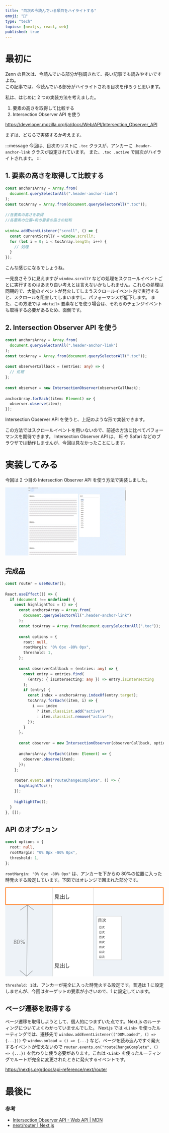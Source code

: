 ```yaml
---
title: "目次の今読んでいる項目をハイライトする"
emoji: "👀"
type: "tech"
topics: [nextjs, react, web]
published: true
---
```


# 最初に

Zenn の目次は、今読んでいる部分が強調されて、長い記事でも読みやすいですよね。  
この記事では、今読んでいる部分がハイライトされる目次を作ろうと思います。

私は、はじめに 2 つの実装方法を考えました。

1. 要素の高さを取得して比較する
2. Intersection Observer API を使う

https://developer.mozilla.org/ja/docs/Web/API/Intersection_Observer_API

まずは、どちらで実装するか考えます。

:::message
今回は、目次のリストに `.toc` クラスが、アンカーに `.header-anchor-link` クラスが設定されています。
また、`.toc .active` で目次がハイライトされます。
:::

## 1. 要素の高さを取得して比較する

```typescript
const anchorsArray = Array.from(
  document.querySelectorAll(".header-anchor-link")
);
const tocArray = Array.from(document.querySelectorAll(".toc"));

//各要素の高さを取得
//各要素の位置=前の要素の高さの総和

window.addEventListener("scroll", () => {
  const currentScrollY = window.scrollY;
  for (let i = 0; i < tocArray.length; i++) {
    // 処理
  }
});
```

こんな感じになるでしょうね。

一見良さそうに見えますが `window.scrollY` などの処理をスクロールイベントごとに実行するのはあまり良い考えとは言えないかもしれません。これらの処理は同期的で、大量のイベントが発火してしまうスクロールイベント内で実行すると、スクロールを阻害してしまいますし、パフォーマンスが低下します。
また、この方法では `<detail>` 要素などを使う場合は、それらのチェンジイベントも取得する必要があるため、面倒です。

## 2. Intersection Observer API を使う

```typescript
const anchorsArray = Array.from(
  document.querySelectorAll(".header-anchor-link")
);
const tocArray = Array.from(document.querySelectorAll(".toc"));

const observerCallback = (entries: any) => {
  // 処理
};

const observer = new IntersectionObserver(observerCallback);

anchorArray.forEach((item: Element) => {
  observer.observe(item);
});
```

Intersection Observer API を使うと、上記のような形で実装できます。

この方法ではスクロールイベントを用いないので、前述の方法に比べてパフォーマンスを期待できます。
Intersection Observer API は、 IE や Safari などのブラウザでは動作しませんが、今回は見なかったことにします。

# 実装してみる

今回は 2 つ目の Intersection Observer API を使う方法で実装しました。

![](/images/highlight-the-toc/result.gif)

## 完成品

```typescript
const router = useRouter();

React.useEffect(() => {
  if (document !== undefined) {
    const highlightToc = () => {
      const anchorsArray = Array.from(
        document.querySelectorAll(".header-anchor-link")
      );
      const tocArray = Array.from(document.querySelectorAll(".toc"));

      const options = {
        root: null,
        rootMargin: "0% 0px -80% 0px",
        threshold: 1,
      };

      const observerCallback = (entries: any) => {
        const entry = entries.find(
          (entry: { isIntersecting: any }) => entry.isIntersecting
        );
        if (entry) {
          const index = anchorsArray.indexOf(entry.target);
          tocArray.forEach((item, i) => {
            i === index
              ? item.classList.add("active")
              : item.classList.remove("active");
          });
        }
      };

      const observer = new IntersectionObserver(observerCallback, options);

      anchorsArray.forEach((item: Element) => {
        observer.observe(item);
      });
    };

    router.events.on("routeChangeComplete", () => {
      highlightToc();
    });

    highlightToc();
  }
}, []);
```

## API のオプション

```typescript
const options = {
  root: null,
  rootMargin: "0% 0px -80% 0px",
  threshold: 1,
};
```

`rootMargin: "0% 0px -80% 0px"` は、アンカーを下からの 80%の位置に入った時発火する設定しています。下図ではオレンジで囲まれた部分です。

![](/images/highlight-the-toc/eventArea.png)

`threshold: 1`は、アンカーが完全に入った時発火する設定です。普通は 1 に設定しませんが、今回はターゲットの要素が小さいので、1 に設定しています。

## ページ遷移を取得する

ページ遷移を取得しようとして、個人的につまずいた点です。Next.js のルーティングについてよくわかっていませんでした。
Next.js では `<Link>` を使ったルーティングでは、遷移先で `window.addEventListener(("DOMLoaded", () => {...}))` や `window.onload = () => {...}` など、ページを読み込んですぐ発火するイベントが使えないので `router.events.on("routeChangeComplete", () => {...})` を代わりに使う必要があります。これは `<Link>` を使ったルーティングでルートが完全に変更されたときに発火するイベントです。

https://nextjs.org/docs/api-reference/next/router

# 最後に

### 参考

- [Intersection Observer API - Web API | MDN](https://developer.mozilla.org/ja/docs/Web/API/Intersection_Observer_API)
- [next/router | Next.js](https://nextjs.org/docs/api-reference/next/router)
